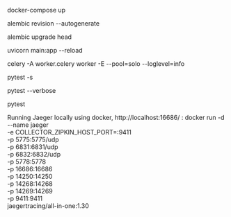 docker-compose up

alembic revision --autogenerate

alembic upgrade head

uvicorn main:app --reload

celery -A worker.celery worker -E --pool=solo --loglevel=info

pytest -s

pytest --verbose

pytest

Running Jaeger locally using docker, http://localhost:16686/ :
    docker run -d --name jaeger \
    -e COLLECTOR_ZIPKIN_HOST_PORT=:9411 \
    -p 5775:5775/udp \
    -p 6831:6831/udp \
    -p 6832:6832/udp \
    -p 5778:5778 \
    -p 16686:16686 \
    -p 14250:14250 \
    -p 14268:14268 \
    -p 14269:14269 \
    -p 9411:9411 \
    jaegertracing/all-in-one:1.30
